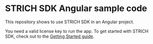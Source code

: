 # STRICH SDK Angular sample code

This repository shows to use STRICH SDK in an Angular project.

You need a valid license key to run the app.  To get started with STRICH SDK, check out to the [Getting Started guide](https://strich.io/getting-started.html).
